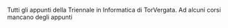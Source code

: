 Tutti gli appunti della Triennale in Informatica di TorVergata.
Ad alcuni corsi mancano degli appunti
